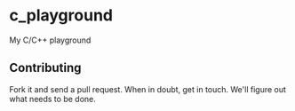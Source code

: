 c_playground
============

My C/C++ playground

Contributing
------------

Fork it and send a pull request. When in doubt, get in touch. We'll
figure out what needs to be done.
